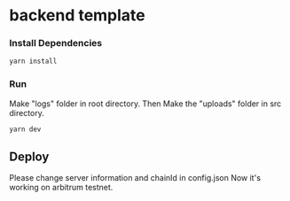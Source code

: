 # backend template

### Install Dependencies

```bash
yarn install
```

### Run
Make "logs" folder in root directory.
Then Make the "uploads" folder in src directory. 
```bash
yarn dev
```

## Deploy 

Please change server information and chainId in config.json 
Now it's working on arbitrum testnet.
